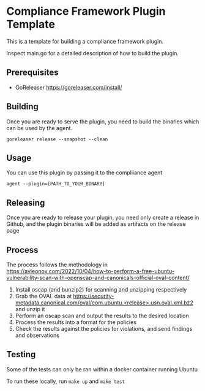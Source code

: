 # Compliance Framework Plugin Template

This is a template for building a compliance framework plugin.

Inspect main.go for a detailed description of how to build the plugin.

## Prerequisites

* GoReleaser https://goreleaser.com/install/

## Building

Once you are ready to serve the plugin, you need to build the binaries which can be used by the agent.

```shell
goreleaser release --snapshot --clean
```

## Usage

You can use this plugin by passing it to the compliiance agent

```shell
agent --plugin=[PATH_TO_YOUR_BINARY]
```

## Releasing

Once you are ready to release your plugin, you need only create a release in Github, and the plugin binaries
will be added as artifacts on the release page

## Process

The process follows the methodology in https://avleonov.com/2022/10/04/how-to-perform-a-free-ubuntu-vulnerability-scan-with-openscap-and-canonicals-official-oval-content/

1. Install oscap (and bunzip2) for scanning and unzipping respectively
2. Grab the OVAL data at https://security-metadata.canonical.com/oval/com.ubuntu.<release>.usn.oval.xml.bz2 and unzip it
3. Perform an oscap scan and output the results to the desired location
4. Process the results into a format for the policies
5. Check the results against the policies for violations, and send findings and observations

## Testing

Some of the tests can only be ran within a docker container running Ubuntu

To run these locally, run
`make up` and `make test`
